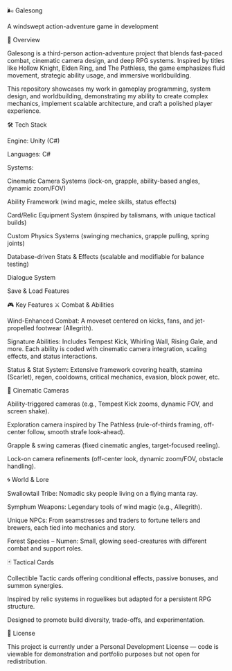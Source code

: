 🌬️ Galesong

A windswept action-adventure game in development

📖 Overview

Galesong is a third-person action-adventure project that blends fast-paced combat, cinematic camera design, and deep RPG systems. Inspired by titles like Hollow Knight, Elden Ring, and The Pathless, the game emphasizes fluid movement, strategic ability usage, and immersive worldbuilding.

This repository showcases my work in gameplay programming, system design, and worldbuilding, demonstrating my ability to create complex mechanics, implement scalable architecture, and craft a polished player experience.

🛠️ Tech Stack

Engine: Unity (C#)

Languages: C#

Systems:

Cinematic Camera Systems (lock-on, grapple, ability-based angles, dynamic zoom/FOV)

Ability Framework (wind magic, melee skills, status effects)

Card/Relic Equipment System (inspired by talismans, with unique tactical builds)

Custom Physics Systems (swinging mechanics, grapple pulling, spring joints)

Database-driven Stats & Effects (scalable and modifiable for balance testing)

Dialogue System

Save & Load Features

🎮 Key Features
⚔️ Combat & Abilities

Wind-Enhanced Combat: A moveset centered on kicks, fans, and jet-propelled footwear (Allegrith).

Signature Abilities: Includes Tempest Kick, Whirling Wall, Rising Gale, and more. Each ability is coded with cinematic camera integration, scaling effects, and status interactions.

Status & Stat System: Extensive framework covering health, stamina (Scarlet), regen, cooldowns, critical mechanics, evasion, block power, etc.

📸 Cinematic Cameras

Ability-triggered cameras (e.g., Tempest Kick zooms, dynamic FOV, and screen shake).

Exploration camera inspired by The Pathless (rule-of-thirds framing, off-center follow, smooth strafe look-ahead).

Grapple & swing cameras (fixed cinematic angles, target-focused reeling).

Lock-on camera refinements (off-center look, dynamic zoom/FOV, obstacle handling).

🌀 World & Lore

Swallowtail Tribe: Nomadic sky people living on a flying manta ray.

Symphum Weapons: Legendary tools of wind magic (e.g., Allegrith).

Unique NPCs: From seamstresses and traders to fortune tellers and brewers, each tied into mechanics and story.

Forest Species – Numen: Small, glowing seed-creatures with different combat and support roles.

🃏 Tactical Cards

Collectible Tactic cards offering conditional effects, passive bonuses, and summon synergies.

Inspired by relic systems in roguelikes but adapted for a persistent RPG structure.

Designed to promote build diversity, trade-offs, and experimentation.

📜 License

This project is currently under a Personal Development License — code is viewable for demonstration and portfolio purposes but not open for redistribution.
